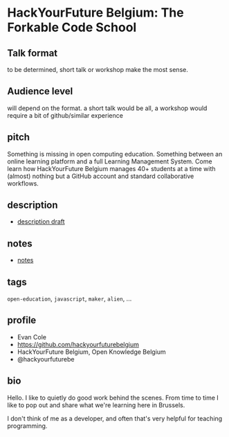 # HackYourFuture Belgium: The Forkable Code School

## Talk format

to be determined, short talk or workshop make the most sense.

## Audience level

will depend on the format. a short talk would be all, a workshop would require a bit of github/similar experience

## pitch

Something is missing in open computing education.  Something between an online learning platform and a full Learning Management System.
Come learn how HackYourFuture Belgium manages 40+ students at a time with (almost) nothing but a GitHub account and standard collaborative workflows.

## description

* [description draft](./description.md)

## notes

* [notes](./notes.md)

## tags

`open-education`, `javascript`, `maker`, `alien`, ...

## profile

* Evan Cole
* https://github.com/hackyourfuturebelgium
* HackYourFuture Belgium, Open Knowledge Belgium
* @hackyourfuturebe

## bio

Hello. I like to quietly do good work behind the scenes.  From time to time I like to pop out and share what we're learning here in Brussels.

I don't think of me as a developer, and often that's very helpful for teaching programming.
